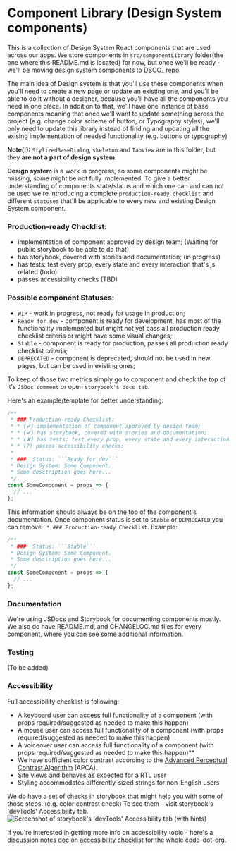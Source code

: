 # Component Library (Design System components)

This is a collection of Design System React components that are used across our apps.
We store components in `src/componentLibrary` folder(the one where this README.md is located) for now,
but once we'll be ready - we'll be moving design system components to
[DSCO\_ repo](https://github.com/code-dot-org/dsco_).

The main idea of Design system is that you'll use these components when you'll need to create a new page or update
an existing one, and you'll be able to do it without a designer, because you'll have all the components you need
in one place. In addition to that, we'll have one instance of base components meaning that once we'll want to update
something across the project (e.g. change color scheme of button, or Typography styles), we'll only need to update this
library instead of finding and updating all the exising implementation of needed functionality
(e.g. buttons or typography)

**Note(!):** `StylizedBaseDialog`, `skeleton` and `TabView` are in this folder, but they **are not a part of design system**.

**Design system** is a work in progress, so some components might be missing, some might be not fully implemented.
To give a better understanding of components state/status and which one can and can not be used we're introducing
a complete `production-ready checklist` and different `statuses` that'll be applicable to every new and
existing Design System component.

### Production-ready Checklist:

- implementation of component approved by design team; (Waiting for public storybook to be able to do that)
- has storybook, covered with stories and documentation; (in progress)
- has tests: test every prop, every state and every interaction that's js related (todo)
- passes accessibility checks (TBD)

### Possible component Statuses:

- `WIP` - work in progress, not ready for usage in production;
- `Ready for dev` - component is ready for development, has most of the functionality implemented but might not yet
  pass all production ready checklist criteria or might have some visual changes;
- `Stable` - component is ready for production, passes all production ready checklist criteria;
- `DEPRECATED` - component is deprecated, should not be used in new pages, but can be used in existing ones;

To keep of those two metrics simply go to component and check the top of it's `JSDoc comment`
or open `storybook's docs tab`.

Here's an example/template for better understanding:

````jsx
/**
 * ### Production-ready Checklist:
 * * (✔) implementation of component approved by design team;
 * * (✔) has storybook, covered with stories and documentation;
 * * (✘) has tests: test every prop, every state and every interaction that's js related;
 * * (?) passes accessibility checks;
 *
 * ###  Status: ```Ready for dev```
 * Design System: Some Component.
 * Some desctription goes here...
 */
const SomeComponent = props => {
  // ...
};
````

This information should always be on the top of the component's documentation. Once component status is set
to `Stable` or `DEPRECATED` you can remove ` * ### Production-ready Checklist`. Example:

````jsx
/**
 * ###  Status: ```Stable```
 * Design System: Some Component.
 * Some desctription goes here...
 */
const SomeComponent = props => {
  // ...
};
````

### Documentation

We're using JSDocs and Storybook for documenting components mostly. We also do have README.md, and CHANGELOG.md
files for every component, where you can see some additional information.

### Testing

(To be added)

### Accessibility

Full accessibility checklist is following:

- A keyboard user can access full functionality of a component (with props required/suggested as needed to make this happen)
- A mouse user can access full functionality of a component (with props required/suggested as needed to make this happen)
- A voiceover user can access full functionality of a component (with props required/suggested as needed to make this happen)\*\*
- We have sufficient color contrast according to the [Advanced Perceptual Contrast Algorithm](http://www.myndex.com/APCA) (APCA).
- Site views and behaves as expected for a RTL user
- Styling accommodates differently-sized strings for non-English users

We do have a set of checks in storybook that might help you with some of those steps. (e.g. color contrast check)
To see them - visit storybook's 'devTools' Accessibility tab.
![Screenshot of storybook's 'devTools' Accessibility tab (with hints)](https://user-images.githubusercontent.com/22244040/264050042-dae78e34-5b7c-49ef-b53f-4b5dd5986845.png)

If you're interested in getting more info on accessibility topic - here's a
[discussion notes doc on accessibility checklist](https://docs.google.com/document/d/1Tdx33n5T-cm86jcj2osN_6enCvQ6DS0plVtk2901Si4/edit)
for the whole code-dot-org.
